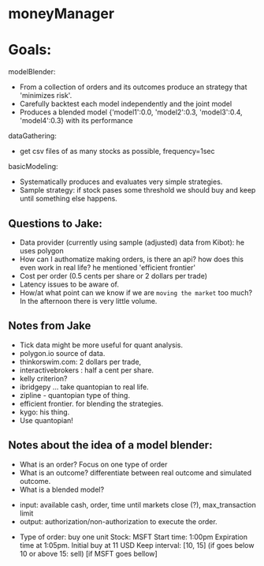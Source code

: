 # moneyManager

Goals:
===================================================

modelBlender: 
* From a collection of orders and its outcomes produce an strategy that 'minimizes risk'. 
* Carefully backtest each model independently and the joint model
* Produces a blended model {'model1':0.0, 'model2':0.3, 'model3':0.4, 'model4':0.3} with its performance

dataGathering: 
* get csv files of as many stocks as possible, frequency=1sec

basicModeling: 
* Systematically produces and evaluates very simple strategies. 
* Sample strategy: if stock pases some threshold we should buy and keep until something else happens.



## Questions to Jake:
* Data provider (currently using sample (adjusted) data from Kibot): he uses polygon
* How can I authomatize making orders, is there an api? how does this even work in real life? he mentioned 'efficient frontier'
* Cost per order (0.5 cents per share or 2 dollars per trade)
* Latency issues to be aware of.
* How/at what point can we know if we are `moving the market` too much? In the afternoon there is very little volume.


## Notes from Jake
* Tick data might be more useful for quant analysis.
* polygon.io source of data.
* thinkorswim.com: 2 dollars per trade, 
* interactivebrokers : half a cent per share.
* kelly criterion?
* ibridgepy ... take quantopian to real life.
* zipline - quantopian type of thing.
* efficient frontier. for blending the strategies.
* kygo: his thing.
* Use quantopian!




## Notes about the idea of a model blender:
* What is an order? Focus on one type of order
* What is an outcome? differentiate between real outcome and simulated outcome.
* What is a blended model?
- input: available cash, order, time until markets close (?), max_transaction limit
- output: authorization/non-authorization to execute the order.

* Type of order: buy one unit
 Stock: MSFT
 Start time: 1:00pm
 Expiration time at 1:05pm. 
 Initial buy at 11 USD 
 Keep interval: [10, 15] (if goes below 10 or above 15: sell)
 [if MSFT goes bellow]








